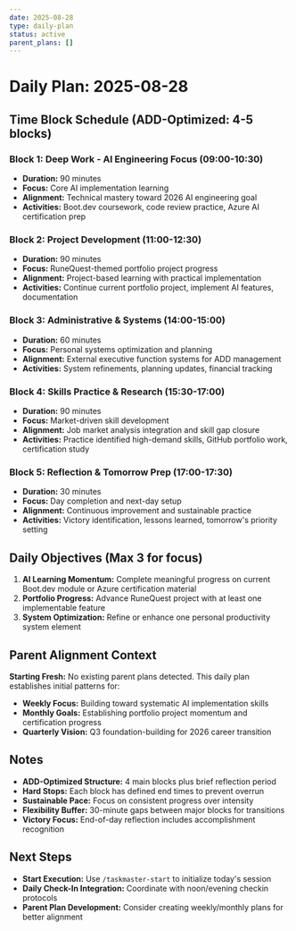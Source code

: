 ```yaml
---
date: 2025-08-28
type: daily-plan
status: active
parent_plans: []
---
```


# Daily Plan: 2025-08-28

## Time Block Schedule (ADD-Optimized: 4-5 blocks)

### Block 1: Deep Work - AI Engineering Focus (09:00-10:30)
- **Duration:** 90 minutes
- **Focus:** Core AI implementation learning
- **Alignment:** Technical mastery toward 2026 AI engineering goal
- **Activities:** Boot.dev coursework, code review practice, Azure AI certification prep

### Block 2: Project Development (11:00-12:30) 
- **Duration:** 90 minutes
- **Focus:** RuneQuest-themed portfolio project progress
- **Alignment:** Project-based learning with practical implementation
- **Activities:** Continue current portfolio project, implement AI features, documentation

### Block 3: Administrative & Systems (14:00-15:00)
- **Duration:** 60 minutes  
- **Focus:** Personal systems optimization and planning
- **Alignment:** External executive function systems for ADD management
- **Activities:** System refinements, planning updates, financial tracking

### Block 4: Skills Practice & Research (15:30-17:00)
- **Duration:** 90 minutes
- **Focus:** Market-driven skill development
- **Alignment:** Job market analysis integration and skill gap closure
- **Activities:** Practice identified high-demand skills, GitHub portfolio work, certification study

### Block 5: Reflection & Tomorrow Prep (17:00-17:30)
- **Duration:** 30 minutes
- **Focus:** Day completion and next-day setup
- **Alignment:** Continuous improvement and sustainable practice
- **Activities:** Victory identification, lessons learned, tomorrow's priority setting

## Daily Objectives (Max 3 for focus)

1. **AI Learning Momentum:** Complete meaningful progress on current Boot.dev module or Azure certification material
2. **Portfolio Progress:** Advance RuneQuest project with at least one implementable feature
3. **System Optimization:** Refine or enhance one personal productivity system element

## Parent Alignment Context

**Starting Fresh:** No existing parent plans detected. This daily plan establishes initial patterns for:
- **Weekly Focus:** Building toward systematic AI implementation skills
- **Monthly Goals:** Establishing portfolio project momentum and certification progress
- **Quarterly Vision:** Q3 foundation-building for 2026 career transition

## Notes

- **ADD-Optimized Structure:** 4 main blocks plus brief reflection period
- **Hard Stops:** Each block has defined end times to prevent overrun
- **Sustainable Pace:** Focus on consistent progress over intensity
- **Flexibility Buffer:** 30-minute gaps between major blocks for transitions
- **Victory Focus:** End-of-day reflection includes accomplishment recognition

## Next Steps

- **Start Execution:** Use `/taskmaster-start` to initialize today's session
- **Daily Check-In Integration:** Coordinate with noon/evening checkin protocols
- **Parent Plan Development:** Consider creating weekly/monthly plans for better alignment
